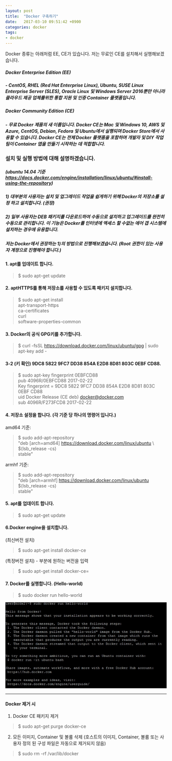```yaml
---
layout: post
title:  "Docker 구축하기"
date:   2017-03-10 09:51:42 +0900
categories: docker
tags:
- docker
---
```

Docker 종류는 아래처럼 EE, CE가 있습니다. 저는 무료인 CE를 설치해서 실행해보겠습니다.
##### Docker Enterprise Edition (EE) <br>
##### - CentOS, RHEL (Red Hat Enterprise Linux), Ubuntu, SUSE Linux Enterprise Server (SLES), Oracle Linux 및 Windows Server 2016뿐만 아니라 클라우드 제공 업체를위한 통합 지원 및 인증 Container 플랫폼입니다. <br>
##### Docker Community Edition (CE) <br>
##### - 무료 Docker 제품의 새 이름입니다. Docker CE는 Mac 및 Windows 10, AWS 및 Azure, CentOS, Debian, Fedora 및 Ubuntu에서 실행되며 Docker Store에서 사용할 수 있습니다. Docker CE는 전체 Docker 플랫폼을 포함하며 개발자 및 DIY 작업 팀이 Container 앱을 만들기 시작하는 데 적합합니다. <br>

### 설치 및 실행 방법에 대해 설명하겠습니다.
##### (ubuntu 14.04 기준 <https://docs.docker.com/engine/installation/linux/ubuntu/#install-using-the-repository>) <br>
##### 1) 대부분의 사용자는 설치 및 업그레이드 작업을 쉽게하기 위해 Docker의 저장소를 설정 하고 설치합니다. (권장) <br>
##### 2) 일부 사용자는 DEB 패키지를 다운로드하여 수동으로 설치하고 업그레이드를 완전히 수동으로 관리합니다. 이 기능은 Docker를 인터넷에 액세스 할 수없는 에어 갭 시스템에 설치하는 경우에 유용합니다.
##### 저는 Docker에서 권장하는 1)의 방법으로 진행해보겠습니다. (Root 권한이 있는 사용자 계정으로 진행해야 합니다.)

#### 1. apt를 업데이트 합니다.
> $ sudo apt-get update

#### 2. aptHTTPS를 통해 저장소를 사용할 수 있도록 패키지 설치합니다.
> $ sudo apt-get install \
    apt-transport-https \
    ca-certificates \
    curl \
    software-properties-common
	
#### 3. Docker의 공식 GPG키를 추가합니다.
> $ curl -fsSL https://download.docker.com/linux/ubuntu/gpg | sudo apt-key add - <br>
#### 3-2 (키 확인) 9DC8 5822 9FC7 DD38 854A E2D8 8D81 803C 0EBF CD88. <br>
> $ sudo apt-key fingerprint 0EBFCD88 <br>
pub   4096R/0EBFCD88 2017-02-22 <br>
      Key fingerprint = 9DC8 5822 9FC7 DD38 854A  E2D8 8D81 803C 0EBF CD88 <br>
uid                  Docker Release (CE deb) <docker@docker.com> <br>
sub   4096R/F273FCD8 2017-02-22 <br>

#### 4. 저장소 설정을 합니다. (각 기준 당 하나의 명령어 입니다.)
amd64 기준:
> $ sudo add-apt-repository \
   "deb [arch=amd64] https://download.docker.com/linux/ubuntu \ 
   $(lsb_release -cs) \
   stable"

armhf 기준:
> $ sudo add-apt-repository \
   "deb [arch=armhf] https://download.docker.com/linux/ubuntu \
   $(lsb_release -cs) \
   stable"

#### 5. apt를 업데이트 합니다.
> $ sudo apt-get update

#### 6.Docker engine을 설치합니다.
(최신버전 설치)
> $ sudo apt-get install docker-ce

(특정버전 설치) - <VERSION> 부분에 원하는 버전을 입력
> $ sudo apt-get install docker-ce=<VERSION>

#### 7. Docker를 실행합니다. (Hello-world)
> $ sudo docker run hello-world

![1_docker_install_complete](/images/docker_install_run/1_docker_install_complete.jpg)


-----------------------

#### Docker 제거 시
1. Docker CE 패키지 제거
> $ sudo apt-get purge docker-ce

2. 모든 이미지, Container 및 볼륨 삭제 (호스트의 이미지, Container, 볼륨 또는 사용자 정의 된 구성 파일은 자동으로 제거되지 않음)
> $ sudo rm -rf /var/lib/docker

[Jekyll-docs]: https://Jekyllrb.com/docs/home
[Jekyll-gh]:   https://github.com/Jekyll/Jekyll
[Jekyll-talk]: https://talk.Jekyllrb.com/
